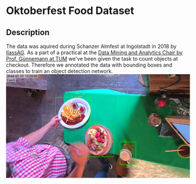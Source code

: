 # Oktoberfest Food Dataset
## Description
The data was aquired during Schanzer Almfest at Ingolstadt in 2018 by [IlassAG](https://www.ilass.com). As a part of a practical at the [Data Mining and Analytics Chair by Prof. Günnemann at TUM](www.kdd.in.tum.de) we've been given the task to count objects at checkout. Therefore we annotated the data with bounding boxes and classes to train an object detection network.
![Annotated image](images/example_annotated.png)
<!---
## Task
Throughout this practical we aimed to implement, test and evaluate approaches to solve the problem of counting food items at checkout. You'll find code we used in this repository. However, note that it is not straight forward to use as data and models are due to their storage size not apparent. 
## Structure
This repository is divided to several subfolder to maintain structure. 
1. [submission_julius_alex](submission_julius_alex) \
This folder contains most important scripts @ga78yah and @ga78veb created, including Annotation, Evaluation and further approaches. 
2. [scripts_from_tfrepo](scripts_from_tfrepo) \
This contains files from the [repository](https://github.com/tensorflow/models/tree/master/research/object_detection) we used for training models.
3. [miscellaneous](miscellaneous) \
Here is very different code that is not necessary or outdated, as well as some data examples.
4. [configs](configs) \
This folder contains configs that were used for training.
--->